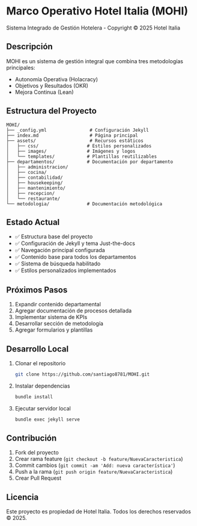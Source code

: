# Marco Operativo Hotel Italia (MOHI)

Sistema Integrado de Gestión Hotelera - Copyright © 2025 Hotel Italia

## Descripción

MOHI es un sistema de gestión integral que combina tres metodologías principales:
- Autonomía Operativa (Holacracy)
- Objetivos y Resultados (OKR)
- Mejora Continua (Lean)

## Estructura del Proyecto

```
MOHI/
├── _config.yml                # Configuración Jekyll
├── index.md                   # Página principal
├── assets/                    # Recursos estáticos
│   ├── css/                  # Estilos personalizados
│   ├── images/               # Imágenes y logos
│   └── templates/            # Plantillas reutilizables
├── departamentos/            # Documentación por departamento
│   ├── administracion/
│   ├── cocina/
│   ├── contabilidad/
│   ├── housekeeping/
│   ├── mantenimiento/
│   ├── recepcion/
│   └── restaurante/
└── metodologia/              # Documentación metodológica
```

## Estado Actual

- ✅ Estructura base del proyecto
- ✅ Configuración de Jekyll y tema Just-the-docs
- ✅ Navegación principal configurada
- ✅ Contenido base para todos los departamentos
- ✅ Sistema de búsqueda habilitado
- ✅ Estilos personalizados implementados

## Próximos Pasos

1. Expandir contenido departamental
2. Agregar documentación de procesos detallada
3. Implementar sistema de KPIs
4. Desarrollar sección de metodología
5. Agregar formularios y plantillas

## Desarrollo Local

1. Clonar el repositorio
   ```bash
   git clone https://github.com/santiago8781/MOHI.git
   ```

2. Instalar dependencias
   ```bash
   bundle install
   ```

3. Ejecutar servidor local
   ```bash
   bundle exec jekyll serve
   ```

## Contribución

1. Fork del proyecto
2. Crear rama feature (`git checkout -b feature/NuevaCaracteristica`)
3. Commit cambios (`git commit -am 'Add: nueva característica'`)
4. Push a la rama (`git push origin feature/NuevaCaracteristica`)
5. Crear Pull Request

## Licencia

Este proyecto es propiedad de Hotel Italia. Todos los derechos reservados © 2025.
